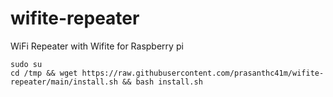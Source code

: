 # wifite-repeater
WiFi Repeater with Wifite for Raspberry pi 
```
sudo su
cd /tmp && wget https://raw.githubusercontent.com/prasanthc41m/wifite-repeater/main/install.sh && bash install.sh
```
